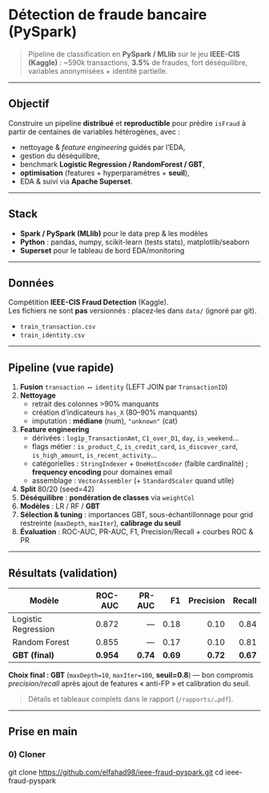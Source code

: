 # Détection de fraude bancaire (PySpark)

> Pipeline de classification en **PySpark / MLlib** sur le jeu **IEEE-CIS (Kaggle)** : ~590k transactions, **3.5%** de fraudes, fort déséquilibre, variables anonymisées + identité partielle.



---

##  Objectif
Construire un pipeline **distribué** et **reproductible** pour prédire `isFraud` à partir de centaines de variables hétérogènes, avec :
- nettoyage & *feature engineering* guidés par l’EDA,
- gestion du déséquilibre,
- benchmark **Logistic Regression / RandomForest / GBT**,
- **optimisation** (features + hyperparamètres + **seuil**),
- EDA & suivi via **Apache Superset**.

---

##  Stack
- **Spark / PySpark (MLlib)** pour le data prep & les modèles  
- **Python** : pandas, numpy, scikit-learn (tests stats), matplotlib/seaborn  
- **Superset** pour le tableau de bord EDA/monitoring

---

##  Données
Compétition **IEEE-CIS Fraud Detection** (Kaggle).  
Les fichiers ne sont **pas** versionnés : placez‐les dans `data/` (ignoré par git).
- `train_transaction.csv`
- `train_identity.csv`

---

##  Pipeline (vue rapide)

1. **Fusion** `transaction ⟷ identity` (LEFT JOIN par `TransactionID`)  
2. **Nettoyage**
   - retrait des colonnes >90% manquants  
   - création d’indicateurs `has_X` (80–90% manquants)  
   - imputation : **médiane** (num), `"unknown"` (cat)
3. **Feature engineering**
   - dérivées : `log1p_TransactionAmt`, `C1_over_D1`, `day`, `is_weekend`…
   - flags métier : `is_product_C`, `is_credit_card`, `is_discover_card`, `is_high_amount`, `is_recent_activity`…
   - catégorielles : `StringIndexer` + `OneHotEncoder` (faible cardinalité) ; **frequency encoding** pour domaines email
   - assemblage : `VectorAssembler` (+ `StandardScaler` quand utile)
4. **Split** 80/20 (seed=42)  
5. **Déséquilibre** : **pondération de classes** via `weightCol`
6. **Modèles** : LR / RF / **GBT**  
7. **Sélection & tuning** : importances GBT, sous-échantillonnage pour grid restreinte (`maxDepth`, `maxIter`), **calibrage du seuil**  
8. **Évaluation** : ROC-AUC, PR-AUC, F1, Precision/Recall + courbes ROC & PR

---

##  Résultats (validation)

| Modèle | ROC-AUC | PR-AUC | F1 | Precision | Recall |
|---|---:|---:|---:|---:|---:|
| Logistic Regression | 0.872 | — | 0.18 | 0.10 | 0.84 |
| Random Forest | 0.855 | — | 0.17 | 0.10 | 0.81 |
| **GBT (final)** | **0.954** | **0.74** | **0.69** | **0.72** | **0.67** |

**Choix final : GBT** (`maxDepth=10`, `maxIter=100`, **seuil=0.8**) — bon compromis *precision/recall* après ajout de features « anti-FP » et calibration du seuil.

> Détails et tableaux complets dans le rapport (`/rapports/…pdf`).  

---

##  Prise en main

### 0) Cloner

git clone https://github.com/elfahad98/ieee-fraud-pyspark.git
cd ieee-fraud-pyspark

